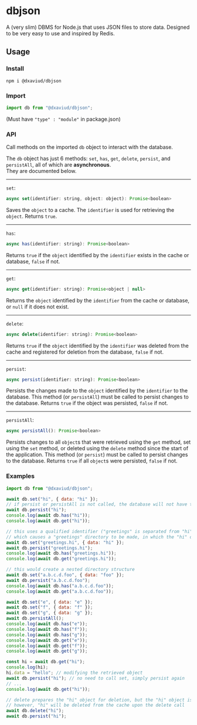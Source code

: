 # dbjson

A (very slim) DBMS for Node.js that uses JSON files to store data. Designed to be very easy to use and inspired by Redis.

## Usage

### Install

`npm i @dxaviud/dbjson`

### Import

```javascript
import db from "@dxaviud/dbjson";
```

(Must have `"type" : "module"` in package.json)

### API

Call methods on the imported `db` object to interact with the database.

The `db` object has just 6 methods: `set`, `has`, `get`, `delete`, `persist`, and `persistAll`, all of which are **asynchronous**.  
They are documented below.

---

`set`:

```javascript
async set(identifier: string, object: object): Promise<boolean>
```

Saves the `object` to a cache. The `identifier` is used for retrieving the `object`.
Returns `true`.

---

`has`:

```javascript
async has(identifier: string): Promise<boolean>
```

Returns `true` if the `object` identified by the `identifier` exists in the cache or database, `false` if not.
  
---

`get`:

```javascript
async get(identifier: string): Promise<object | null>
```

Returns the `object` identified by the `identifier` from the cache or database, or `null` if it does not exist.

---

`delete`:

```javascript
async delete(identifier: string): Promise<boolean>
```

Returns `true` if the `object` identified by the `identifier` was deleted from the cache and registered for deletion from the database, `false` if not.

---

`persist`:

```javascript
async persist(identifier: string): Promise<boolean>
```

Persists the changes made to the `object` identified by the `identifier` to the database. This method (or `persistAll`) must be called to persist changes to the database.
Returns `true` if the object was persisted, `false` if not.

---

`persistAll`:

```javascript
async persistAll(): Promise<boolean>
```

Persists changes to all `object`s that were retrieved using the `get` method, set using the `set` method, or deleted using the `delete` method since the start of the application. This method (or `persist`) must be called to persist changes to the database.
Returns `true` if all `object`s were persisted, `false` if not.

### Examples

```javascript
import db from "@dxaviud/dbjson";

await db.set("hi", { data: "hi" });
// if persist or persistAll is not called, the database will not have the "hi" object stored upon termination of the program
await db.persist("hi");
console.log(await db.has("hi"));
console.log(await db.get("hi"));

// this uses a qualified identifier ("greetings" is separated from "hi" with a dot)
// which causes a "greetings" directory to be made, in which the "hi" object will be put
await db.set("greetings.hi", { data: "hi" });
await db.persist("greetings.hi");
console.log(await db.has("greetings.hi"));
console.log(await db.get("greetings.hi"));

// this would create a nested directory structure
await db.set("a.b.c.d.foo", { data: "foo" });
await db.persist("a.b.c.d.foo");
console.log(await db.has("a.b.c.d.foo"));
console.log(await db.get("a.b.c.d.foo"));

await db.set("e", { data: "e" });
await db.set("f", { data: "f" });
await db.set("g", { data: "g" });
await db.persistAll();
console.log(await db.has("e"));
console.log(await db.has("f"));
console.log(await db.has("g"));
console.log(await db.get("e"));
console.log(await db.get("f"));
console.log(await db.get("g"));

const hi = await db.get("hi");
console.log(hi);
hi.data = "hello"; // modifying the retrieved object
await db.persist("hi"); // no need to call set, simply persist again
// ...
console.log(await db.get("hi"));

// delete prepares the "hi" object for deletion, but the "hi" object is not actually deleted until a persist call
// however, "hi" will be deleted from the cache upon the delete call
await db.delete("hi");
await db.persist("hi");
```
